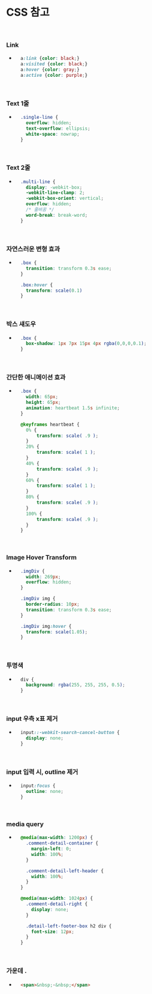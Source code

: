 # CSS 참고

<br/>

### Link
- ```css
    a:link {color: black;}
    a:visited {color: black;}
    a:hover {color: gray;}
    a:active {color: purple;}
  ```

<br/>

### Text 1줄
- ```css
    .single-line {
      overflow: hidden;
      text-overflow: ellipsis;
      white-space: nowrap;
    }
  ```

<br/>

### Text 2줄
- ```css
    .multi-line {
      display: -webkit-box;
      -webkit-line-clamp: 2;
      -webkit-box-orient: vertical;
      overflow: hidden;
      /* 줄바꿈 */
      word-break: break-word;
    }
  ```

<br/>

### 자연스러운 변형 효과
- ```css
    .box {
      transition: transform 0.3s ease;
    }

    .box:hover {
      transform: scale(0.1)
    }
  ```

<br/>

### 박스 섀도우
- ```css
    .box {
      box-shadow: 1px 7px 15px 4px rgba(0,0,0,0.1);
    }
  ```

<br/>

### 간단한 애니메이션 효과
- ```css
    .box {
      width: 65px;
      height: 65px;
      animation: heartbeat 1.5s infinite;
    }

    @keyframes heartbeat {
      0% {
          transform: scale( .9 );
      }
      20% {
          transform: scale( 1 );
      }
      40% {
          transform: scale( .9 );
      }
      60% {
          transform: scale( 1 );
      }
      80% {
          transform: scale( .9 );
      }
      100% {
          transform: scale( .9 );
      }
    }
  ```

<br/>

### Image Hover Transform
- ```css
    .imgDiv {
      width: 269px;
      overflow: hidden;
    }

    .imgDiv img {
      border-radius: 10px;
      transition: transform 0.3s ease;
    }

    .imgDiv img:hover {
      transform: scale(1.05);
    }
  ```

<br/>

### 투명색
- ```css
    div {
      background: rgba(255, 255, 255, 0.5);
    }
  ```

<br/>

### input 우측 x표 제거
- ```css
    input::-webkit-search-cancel-button {
      display: none;
    }
  ```

<br/>

### input 입력 시, outline 제거
- ```css
    input:focus {
      outline: none;
    }
  ```

<br/>

### media query
- ```css
    @media(max-width: 1200px) {
      .comment-detail-container {
        margin-left: 0;
        width: 100%;
      }

      .comment-detail-left-header {
        width: 100%;
      }
    }

    @media(max-width: 1024px) {
      .comment-detail-right {
        display: none;
      }

      .detail-left-footer-box h2 div {
        font-size: 12px;
      }
    }
  ```

<br/>

### 가운데 .
- ```html
    <span>&nbsp;·&nbsp;</span>
  ```

